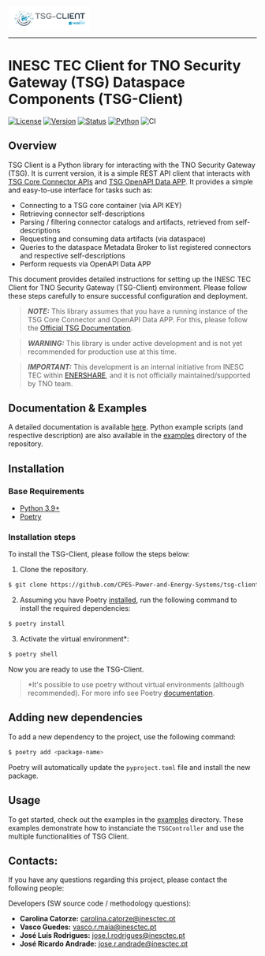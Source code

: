 <div align="left">
  <img src="/docs/source/_static/logo.png"  align="middle" width="33%" height="auto">
</div>

---

# INESC TEC Client for TNO Security Gateway (TSG) Dataspace Components (TSG-Client)

[![License](https://img.shields.io/badge/License-Apache_2.0-blue.svg)](https://opensource.org/licenses/Apache-2.0)
[![Version](https://img.shields.io/badge/version-0.0.1-blue.svg)]()
[![Status](https://img.shields.io/badge/status-development-brightgreen.svg)]()
[![Python](https://img.shields.io/badge/python-3.9+-blue.svg)](https://www.python.org/downloads/release/python-390/)
![CI](https://github.com/CPES-Power-and-Energy-Systems/tsg-client/actions/workflows/publish_docs.yml/badge.svg)

## Overview

TSG Client is a Python library for interacting with the TNO Security Gateway (TSG).
It is current version, it is a simple REST API client that interacts with [TSG Core Connector APIs](https://tno-tsg.gitlab.io/docs/core-container/api/) and [TSG OpenAPI Data APP](https://gitlab.com/tno-tsg/data-apps/openapi).
It provides a simple and easy-to-use interface for tasks such as:

- Connecting to a TSG core container (via API KEY)
- Retrieving connector self-descriptions
- Parsing / filtering connector catalogs and artifacts, retrieved from self-descriptions
- Requesting and consuming data artifacts (via dataspace)
- Queries to the dataspace Metadata Broker to list registered connectors and respective self-descriptions
- Perform requests via OpenAPI Data APP

This document provides detailed instructions for setting up the INESC TEC Client for TNO Security Gateway (TSG-Client) environment.
Please follow these steps carefully to ensure successful configuration and deployment.

> **_NOTE:_** This library assumes that you have a running instance of the TSG Core Connector and OpenAPI Data APP. For this, please follow the [Official TSG Documentation](https://tno-tsg.gitlab.io/).

> **_WARNING:_** This library is under active development and is not yet recommended for production use at this time.

> **_IMPORTANT:_** This development is an internal initiative from INESC TEC within [ENERSHARE](https://enershare.eu/), and it is not officially maintained/supported by TNO team.

## Documentation & Examples

A detailed documentation is available [here](https://cpes-power-and-energy-systems.github.io/tsg-client/).
Python example scripts (and respective description) are also available in the [examples](examples/) directory of the repository.

## Installation

### Base Requirements

- [Python 3.9+](https://www.python.org/downloads/)
- [Poetry](https://python-poetry.org/docs/#installation)

### Installation steps

To install the TSG-Client, please follow the steps below:

1. Clone the repository.

```bash
$ git clone https://github.com/CPES-Power-and-Energy-Systems/tsg-client.git
```

2. Assuming you have Poetry [installed](https://python-poetry.org/docs/#installation), run the following command to install the required dependencies:

```bash
$ poetry install
```

3. Activate the virtual environment*:

```bash
$ poetry shell
```

Now you are ready to use the TSG-Client.

> *It's possible to use poetry without virtual environments (although recommended). For more info see Poetry [documentation](https://python-poetry.org/docs/configuration/#virtualenvscreate).

## Adding new dependencies

To add a new dependency to the project, use the following command:

```bash
$ poetry add <package-name>
```

Poetry will automatically update the `pyproject.toml` file and install the new package.

## Usage

To get started, check out the examples in the [examples](./examples) directory. These examples demonstrate how to instanciate the `TSGController` and use the multiple functionalities of TSG Client.

## Contacts:

If you have any questions regarding this project, please contact the following people:

Developers (SW source code / methodology questions):

- **Carolina Catorze:** [carolina.catorze@inesctec.pt](mailto:carolina.catorze@inesctec.pt)
- **Vasco Guedes:** [vasco.r.maia@inesctec.pt](mailto:vasco.r.maia@inesctec.pt)
- **José Luís Rodrigues:** [jose.l.rodrigues@inesctec.pt](mailto:jose.l.rodrigues@inesctec.pt)
- **José Ricardo Andrade:** [jose.r.andrade@inesctec.pt](mailto:jose.r.andrade@inesctec.pt)
